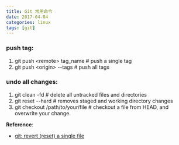 ```yaml
---
title: Git 常用命令
date: 2017-04-04
categories: linux
tags: [git]
---
```


### push tag:
1. git push <remote\> tag_name # push a single tag
2. git push <origin\> \--tags # push all tags

### undo all changes:
1. git clean -fd # delete all untracked files and directories
2. git reset \--hard # removes staged and working directory changes
3. git checkout /path/to/your/file # checkout a file from HEAD, and overwrite your change.

**Reference**:

- [git: revert (reset) a single file](http://www.norbauer.com/rails-consulting/notes/git-revert-reset-a-single-file.html)

